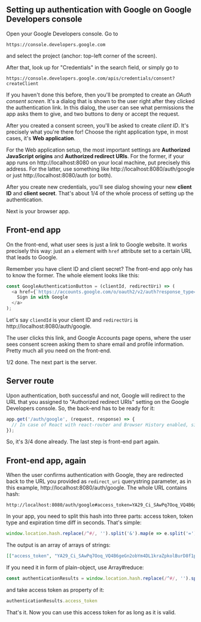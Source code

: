 ## Setting up authentication with Google on Google Developers console

Open your Google Developers console. Go to

```
https://console.developers.google.com
```

and select the project (anchor: top-left corner of the screen).

After that, look up for "Credentials" in the search field, or simply go to

```
https://console.developers.google.com/apis/credentials/consent?createClient
```

If you haven't done this before, then you'll be prompted to create an _OAuth consent screen_. It's a dialog that is shown to the user right after they clicked the authentication link. In this dialog, the user can see what permissions the app asks them to give, and two buttons to deny or accept the request.

After you created a consent screen, you'll be asked to create _client ID_. It's precisely what you're there for! Choose the right application type, in most cases, it's **Web application**.

For the Web application setup, the most important settings are **Authorized JavaScript origins** and **Authorized redirect URIs**. For the former, if your app runs on http://localhost:8080 on your local machine, put precisely this address. For the latter, use something like http://localhost:8080/auth/google or just http://localhost:8080/auth (or both).

After you create new credentials, you'll see dialog showing your new **client ID** and **client secret**. That's about 1/4 of the whole process of setting up the authentication.

Next is your browser app.

## Front-end app

On the front-end, what user sees is just a link to Google website. It works precisely this way: just an `a` element with `href` attribute set to a certain URL that leads to Google.

Remember you have client ID and client secret? The front-end app only has to know the former. The whole element looks like this:

```javascript
const GoogleAuthenticationButton = (clientId, redirectUri) => (
  <a href={`https://accounts.google.com/o/oauth2/v2/auth?response_type=token&client_id=${clientId}&redirect_uri=${redirectUri}&scope=email%20profile`}>
    Sign in with Google
  </a>
);
```

Let's say `cliendId` is your client ID and `redirectUri` is http://localhost:8080/auth/google.

The user clicks this link, and Google Accounts page opens, where the user sees consent screen asking them to share email and profile information. Pretty much all you need on the front-end.

1/2 done. The next part is the server.

## Server route

Upon authentication, both successful and not, Google will redirect to the URL that you assigned to "Authorized redirect URIs" setting on the Google Developers console. So, the back-end has to be ready for it:

```javascript
app.get('/auth/google', (request, response) => {
  // In case of React with react-router and Browser History enabled, simply send index.html file.
});
```

So, it's 3/4 done already. The last step is front-end part again.

## Front-end app, again

When the user confirms authentication with Google, they are redirected back to the URL you provided as `redirect_uri` querystring parameter, as in this example, http://localhost:8080/auth/google. The whole URL contains hash:

```
http://localhost:8080/auth/google#access_token=YA29_Ci_SAwPq7Ooq_VQ4B6geGn2obYm4DL1kraZpkolBurD8f1pS2BBqOR7yBggyJ8v_NQ&token_type=Bearer&expires_in=3600
```

In your app, you need to split this hash into three parts: access token, token type and expiration time diff in seconds. That's simple:

```javascript
window.location.hash.replace(/^#/, '').split('&').map(e => e.split('='))
```

The output is an array of arrays of strings:

```json
[["access_token", "YA29_Ci_SAwPq7Ooq_VQ4B6geGn2obYm4DL1kraZpkolBurD8f1pS2BBqOR7yBggyJ8v_NQ"], ["token_type", "Bearer"], ["expires_in", "3600"]]
```

If you need it in form of plain-object, use Array#reduce:

```javascript
const authenticationResults = window.location.hash.replace(/^#/, '').split('&').map(e => e.split('=')).reduce((total, current) => Object.assign({}, total, {[current[0]]: current[1]}), {})
```

and take access token as property of it:

```javascript
authenticationResults.access_token
```

That's it. Now you can use this access token for as long as it is valid.
